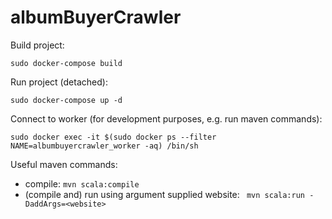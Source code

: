 # albumBuyerCrawler

Build project:
```
sudo docker-compose build
```

Run project (detached):
```
sudo docker-compose up -d
```

Connect to worker (for development purposes, e.g. run maven commands):
```
sudo docker exec -it $(sudo docker ps --filter NAME=albumbuyercrawler_worker -aq) /bin/sh
```

Useful maven commands:
- compile: `mvn scala:compile`
- (compile and) run using argument supplied website: ` mvn scala:run -DaddArgs=<website>`
